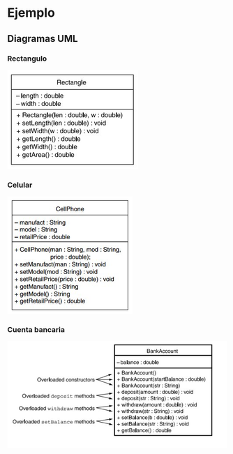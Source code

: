 # Ejemplo #

## Diagramas UML ##

### Rectangulo ###

![UML_rectangulo](rectangulo/UML_rectangulo.jpg)

### Celular ###

![UML_celular](celular/UML_celular.jpg)

### Cuenta bancaria ###

![UML_cuenta_bancaria](acount/UML_cuenta_bancaria.jpg)